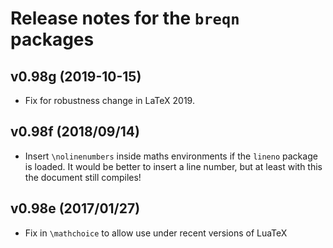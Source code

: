 # Release notes for the `breqn` packages

## v0.98g (2019-10-15)

  * Fix for robustness change in LaTeX 2019.


## v0.98f (2018/09/14)

  * Insert `\nolinenumbers` inside maths environments if the `lineno` package is loaded.
    It would be better to insert a line number, but at least with this the document still compiles!


## v0.98e (2017/01/27)

  * Fix in `\mathchoice` to allow use under recent versions of LuaTeX

